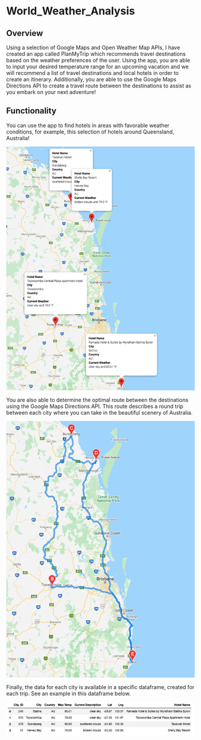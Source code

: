 # World_Weather_Analysis
## Overview
Using a selection of Google Maps and Open Weather Map APIs, I have created an app called PlanMyTrip which recommends travel destinations based on the weather preferences of the user. Using the app, you are able to input your desired temperature range for an upcoming vacation and we will recommend a list of travel destinations and local hotels in order to create an itinerary. Additionally, you are able to use the Google Maps Directions API to create a travel route between the destinations to assist as you embark on your next adventure!
## Functionality
You can use the app to find hotels in areas with favorable weather conditions, for example, this selection of hotels around Queensland, Australia!

![WeatherPy_travel_map_markers.png](https://github.com/luke-c-newell/World_Weather_Analysis/blob/main/Vacation_Itinerary/WeatherPy_travel_map_markers.png)

You are also able to determine the optimal route between the destinations using the Google Maps Directions API. This route describes a round trip between each city where you can take in the beautiful scenery of Australia. 

![WeatherPy_travel_map.png](https://github.com/luke-c-newell/World_Weather_Analysis/blob/main/Vacation_Itinerary/WeatherPy_travel_map.png)

Finally, the data for each city is available in a specific dataframe, created for each trip. See an example in this dataframe below.

![Itinerary_hotels.png](https://github.com/luke-c-newell/World_Weather_Analysis/blob/main/Vacation_Itinerary/Itinerary_hotels.png)
